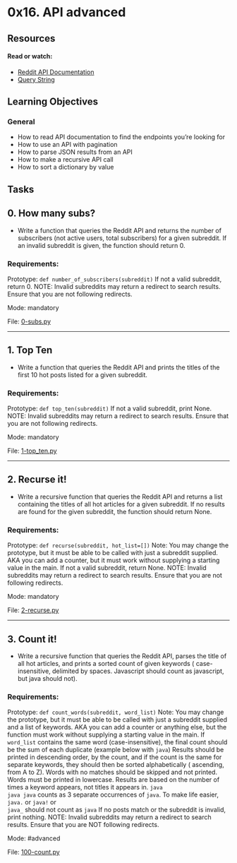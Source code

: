 # 0x16. API advanced

## Resources

#### Read or watch:

* [Reddit API Documentation](https://intranet.alxswe.com/rltoken/b-4nD6hwEeNYTwYl5yWNwA)
* [Query String](https://intranet.alxswe.com/rltoken/luFn_zrgmAQ0OAO_PEI9bA)

## Learning Objectives

### General

* How to read API documentation to find the endpoints you’re looking for
* How to use an API with pagination
* How to parse JSON results from an API
* How to make a recursive API call
* How to sort a dictionary by value

## Tasks

## 0. How many subs?

- Write a function that queries the Reddit API and returns the number of
	subscribers (not active users, total subscribers) for a given subreddit. If an
	invalid subreddit is given, the function should return 0.

### Requirements:

Prototype: <code>def number_of_subscribers(subreddit)</code>
If not a valid subreddit, return 0.
NOTE: Invalid subreddits may return a redirect to search results. Ensure that
you are not following redirects.

Mode: mandatory

File: [0-subs.py](./0-subs.py)
<hr>

## 1. Top Ten

- Write a function that queries the Reddit API and prints the titles of the
	first 10 hot posts listed for a given subreddit.

### Requirements:

Prototype: <code>def top_ten(subreddit)</code>
If not a valid subreddit, print None.
NOTE: Invalid subreddits may return a redirect to search results. Ensure that
you are not following redirects.

Mode: mandatory

File: [1-top_ten.py](./1-top_ten.py)
<hr>

## 2. Recurse it!

- Write a recursive function that queries the Reddit API and returns a list
	containing the titles of all hot articles for a given subreddit. If no results
	are found for the given subreddit, the function should return None.

### Requirements:

Prototype: <code>def recurse(subreddit, hot_list=[])</code>
Note: You may change the prototype, but it must be able to be called with just a
subreddit supplied. AKA you can add a counter, but it must work without
supplying a starting value in the main.
If not a valid subreddit, return None.
NOTE: Invalid subreddits may return a redirect to search results. Ensure that
you are not following redirects.

Mode: mandatory

File: [2-recurse.py](./2-recurse.py)
<hr>

## 3. Count it!

- Write a recursive function that queries the Reddit API, parses the title of
	all hot articles, and prints a sorted count of given keywords (
	case-insensitive, delimited by spaces. Javascript should count as javascript,
	but java should not).

### Requirements:

Prototype: <code>def count_words(subreddit, word_list)</code>
Note: You may change the prototype, but it must be able to be called with just a
subreddit supplied and a list of keywords. AKA you can add a counter or anything
else, but the function must work without supplying a starting value in the main.
If <code>word_list</code> contains the same word (case-insensitive), the final
count should be the sum of each duplicate (example below with <code>java</code>)
Results should be printed in descending order, by the count, and if the count is
the same for separate keywords, they should then be sorted alphabetically (
ascending, from A to Z). Words with no matches should be skipped and not
printed. Words must be printed in lowercase.
Results are based on the number of times a keyword appears, not titles it
appears in. <code>java java java</code> counts as 3 separate occurrences
of <code>java</code>.
To make life easier, <code>java.</code> or <code>java!</code> or <code>
java_</code> should not count as <code>java</code>
If no posts match or the subreddit is invalid, print nothing.
NOTE: Invalid subreddits may return a redirect to search results. Ensure that
you are NOT following redirects.

Mode: #advanced

File: [100-count.py](./100-count.py)
